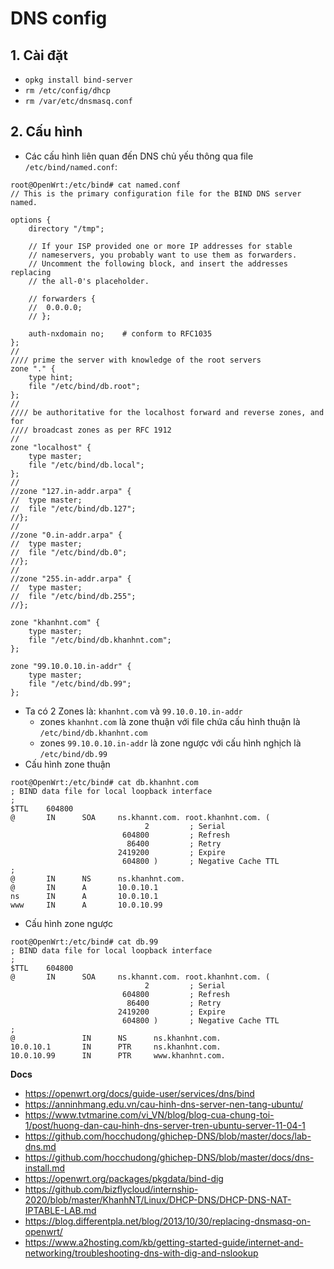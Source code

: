# DNS config 
## 1. Cài đặt
- `opkg install bind-server`
- `rm /etc/config/dhcp`
- `rm /var/etc/dnsmasq.conf  `

## 2. Cấu hình 
- Các cấu hình liên quan đến DNS chủ yếu thông qua file `/etc/bind/named.conf`:

```
root@OpenWrt:/etc/bind# cat named.conf 
// This is the primary configuration file for the BIND DNS server named.

options {
	directory "/tmp";

	// If your ISP provided one or more IP addresses for stable 
	// nameservers, you probably want to use them as forwarders.  
	// Uncomment the following block, and insert the addresses replacing 
	// the all-0's placeholder.

	// forwarders {
	// 	0.0.0.0;
	// };

	auth-nxdomain no;    # conform to RFC1035
};
//
//// prime the server with knowledge of the root servers
zone "." {
	type hint;
	file "/etc/bind/db.root";
};
//
//// be authoritative for the localhost forward and reverse zones, and for
//// broadcast zones as per RFC 1912
//
zone "localhost" {
	type master;
	file "/etc/bind/db.local";
};
//
//zone "127.in-addr.arpa" {
//	type master;
//	file "/etc/bind/db.127";
//};
//
//zone "0.in-addr.arpa" {
//	type master;
//	file "/etc/bind/db.0";
//};
//
//zone "255.in-addr.arpa" {
//	type master;
//	file "/etc/bind/db.255";
//}; 

zone "khanhnt.com" {
	type master;
	file "/etc/bind/db.khanhnt.com";
};

zone "99.10.0.10.in-addr" {
	type master;
	file "/etc/bind/db.99";
};
```

- Ta có 2 Zones là: `khanhnt.com` và `99.10.0.10.in-addr`
   + zones `khanhnt.com` là zone thuận với file chứa cấu hình thuận là `/etc/bind/db.khanhnt.com`
   + zones `99.10.0.10.in-addr` là zone ngược với cấu hình nghịch là `/etc/bind/db.99`
- Cấu hình zone thuận 
```
root@OpenWrt:/etc/bind# cat db.khanhnt.com 
; BIND data file for local loopback interface
;
$TTL    604800
@       IN      SOA     ns.khannt.com. root.khanhnt.com. (
                              2         ; Serial
                         604800         ; Refresh
                          86400         ; Retry
                        2419200         ; Expire
                         604800 )       ; Negative Cache TTL
;
@       IN      NS      ns.khanhnt.com.
@       IN      A       10.0.10.1
ns      IN      A       10.0.10.1
www     IN      A       10.0.10.99
```

- Cấu hình zone ngược
```
root@OpenWrt:/etc/bind# cat db.99
; BIND data file for local loopback interface
;
$TTL    604800
@       IN      SOA     ns.khannt.com. root.khanhnt.com. (
                              2         ; Serial
                         604800         ; Refresh
                          86400         ; Retry
                        2419200         ; Expire
                         604800 )       ; Negative Cache TTL
;
@      	        IN      NS      ns.khanhnt.com.
10.0.10.1       IN      PTR     ns.khanhnt.com.
10.0.10.99      IN      PTR     www.khanhnt.com.
```
__Docs__
- https://openwrt.org/docs/guide-user/services/dns/bind
- https://anninhmang.edu.vn/cau-hinh-dns-server-nen-tang-ubuntu/
- https://www.tvtmarine.com/vi_VN/blog/blog-cua-chung-toi-1/post/huong-dan-cau-hinh-dns-server-tren-ubuntu-server-11-04-1
- https://github.com/hocchudong/ghichep-DNS/blob/master/docs/lab-dns.md
- https://github.com/hocchudong/ghichep-DNS/blob/master/docs/dns-install.md
- https://openwrt.org/packages/pkgdata/bind-dig
- https://github.com/bizflycloud/internship-2020/blob/master/KhanhNT/Linux/DHCP-DNS/DHCP-DNS-NAT-IPTABLE-LAB.md
- https://blog.differentpla.net/blog/2013/10/30/replacing-dnsmasq-on-openwrt/
- https://www.a2hosting.com/kb/getting-started-guide/internet-and-networking/troubleshooting-dns-with-dig-and-nslookup